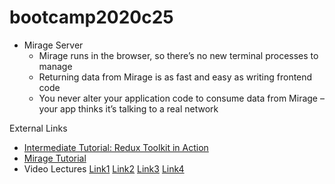 # bootcamp2020c25
* Mirage Server
  * Mirage runs in the browser, so there’s no new terminal processes to manage
  * Returning data from Mirage is as fast and easy as writing frontend code
  * You never alter your application code to consume data from Mirage – your app thinks it’s talking to a real network

External Links
* [Intermediate Tutorial: Redux Toolkit in Action](https://redux-toolkit.js.org/tutorials/overview)
* [Mirage Tutorial](https://miragejs.com/tutorial/intro/)
* Video Lectures [Link1](https://www.youtube.com/watch?v=cZ5_x0BcJdQ&ab_channel=PanacloudServerlessSaaSTraining) [Link2](https://www.facebook.com/zeeshanhanif/videos/10224313589932253/) [Link3](https://www.youtube.com/watch?v=ShKroZxL89k&ab_channel=PanacloudServerlessSaaSTraininginUrdu) [Link4](https://www.facebook.com/zeeshanhanif/videos/10224323086249655/)
